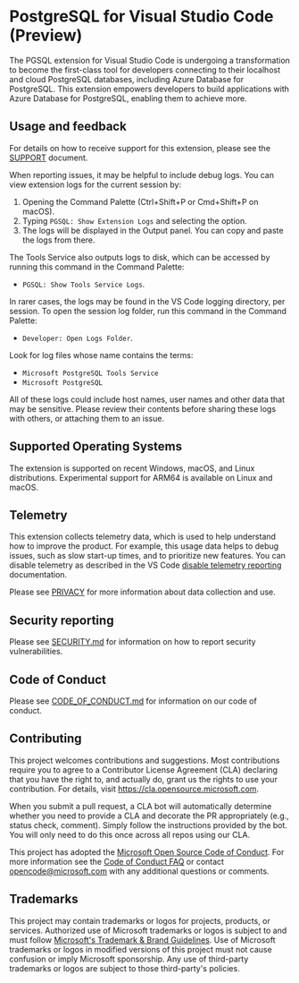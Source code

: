 # PostgreSQL for Visual Studio Code (Preview)

The PGSQL extension for Visual Studio Code is undergoing a transformation to
become the first-class tool for developers connecting to their localhost and
cloud PostgreSQL databases, including Azure Database for PostgreSQL. This
extension empowers developers to build applications with Azure Database for
PostgreSQL, enabling them to achieve more.

## Usage and feedback

For details on how to receive support for this extension, please see the
[SUPPORT](SUPPORT) document.

When reporting issues, it may be helpful to include debug logs. You can view
extension logs for the current session by:

1. Opening the Command Palette (Ctrl+Shift+P or Cmd+Shift+P on macOS).
2. Typing `PGSQL: Show Extension Logs` and selecting the option.
3. The logs will be displayed in the Output panel. You can copy and paste the logs from there.

The Tools Service also outputs logs to disk, which can be accessed by running
this command in the Command Palette:

- `PGSQL: Show Tools Service Logs`.

In rarer cases, the logs may be found in the VS Code logging directory, per
session. To open the session log folder, run this command in the Command
Palette:

- `Developer: Open Logs Folder`.

Look for log files whose name contains the terms:

- `Microsoft PostgreSQL Tools Service`
- `Microsoft PostgreSQL`

All of these logs could include host names, user names and other data that may be
sensitive. Please review their contents before sharing these logs with others, or
attaching them to an issue.

## Supported Operating Systems

The extension is supported on recent Windows, macOS, and Linux distributions. Experimental
support for ARM64 is available on Linux and macOS.

## Telemetry

This extension collects telemetry data, which is used to help understand how to
improve the product. For example, this usage data helps to debug issues, such as
slow start-up times, and to prioritize new features. You can disable telemetry
as described in the VS Code [disable telemetry reporting] documentation.

Please see [PRIVACY](PRIVACY) for more information about data collection and use.

## Security reporting

Please see [SECURITY.md](SECURITY.md) for information on how to report security vulnerabilities.

## Code of Conduct

Please see [CODE_OF_CONDUCT.md](CODE_OF_CONDUCT.md) for information on our code of conduct.

## Contributing

This project welcomes contributions and suggestions.  Most contributions require you to agree to a
Contributor License Agreement (CLA) declaring that you have the right to, and actually do, grant us
the rights to use your contribution. For details, visit https://cla.opensource.microsoft.com.

When you submit a pull request, a CLA bot will automatically determine whether you need to provide
a CLA and decorate the PR appropriately (e.g., status check, comment). Simply follow the instructions
provided by the bot. You will only need to do this once across all repos using our CLA.

This project has adopted the [Microsoft Open Source Code of Conduct](https://opensource.microsoft.com/codeofconduct/).
For more information see the [Code of Conduct FAQ](https://opensource.microsoft.com/codeofconduct/faq/) or
contact [opencode@microsoft.com](mailto:opencode@microsoft.com) with any additional questions or comments.

## Trademarks

This project may contain trademarks or logos for projects, products, or services. Authorized use of Microsoft
trademarks or logos is subject to and must follow
[Microsoft's Trademark & Brand Guidelines](https://www.microsoft.com/en-us/legal/intellectualproperty/trademarks/usage/general).
Use of Microsoft trademarks or logos in modified versions of this project must not cause confusion or imply Microsoft sponsorship.
Any use of third-party trademarks or logos are subject to those third-party's policies.

[disable telemetry reporting]: https://code.visualstudio.com/docs/getstarted/telemetry#_disable-telemetry-reporting
